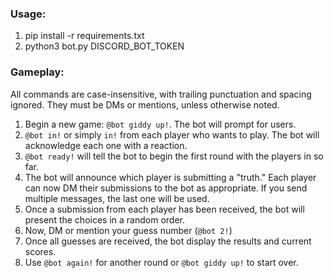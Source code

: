 ### Usage:

1. pip install -r requirements.txt
1. python3 bot.py DISCORD_BOT_TOKEN

### Gameplay:

All commands are case-insensitive, with trailing punctuation and spacing ignored. They must be DMs or mentions, unless otherwise noted.

1. Begin a new game: `@bot giddy up!`. The bot will prompt for users.
1. `@bot in!` or simply `in!` from each player who wants to play. The bot will acknowledge each one with a reaction.
1. `@bot ready!` will tell the bot to begin the first round with the players in so far.
1. The bot will announce which player is submitting a "truth." Each player can now DM their submissions to the bot as appropriate. If you send multiple messages, the last one will be used.
1. Once a submission from each player has been received, the bot will present the choices in a random order.
1. Now, DM or mention your guess number (`@bot 2!`)
1. Once all guesses are received, the bot display the results and current scores.
1. Use `@bot again!` for another round or `@bot giddy up!` to start over.
